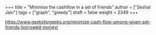 +++
title = "Minimise the cashflow in a set of friends"
author = ["Seshal Jain"]
tags = ["graph", "greedy"]
draft = false
weight = 2349
+++

<https://www.geeksforgeeks.org/minimize-cash-flow-among-given-set-friends-borrowed-money/>
